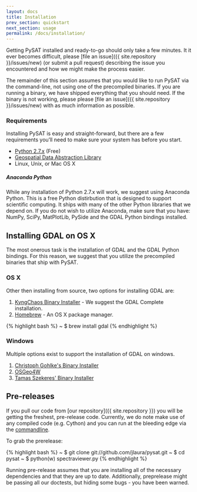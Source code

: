 ```yaml
---
layout: docs
title: Installation
prev_section: quickstart
next_section: usage
permalink: /docs/installation/
---
```


Getting PySAT installed and ready-to-go should only take a few minutes.  It it ever becomes difficult, please [file an
issue]({{ site.repository }}/issues/new) (or submit a pull request)
describing the issue you encountered and how we might make the process easier.

The remainder of this section assumes that you would like to run PySAT via the command-line, not using one of the precompiled binaries.   If you are running a binary, we have shipped everything that you should need.  If the binary is not working, please  please [file an issue]({{ site.repository }}/issues/new) with as much information as possible.

### Requirements

Installing PySAT is easy and straight-forward, but there are a few requirements
you’ll need to make sure your system has before you start.

- [Python 2.7.x](https://store.continuum.io/cshop/anaconda/) (Free)
- [Geospatial Data Abstraction Library](http://www.gdal.org)
- Linux, Unix, or Mac OS X

<div class="note info">
  <h5>Anaconda Python</h5>
  <p>
   While any installation of Python 2.7.x will work, we suggest using Anaconda Python.  This is a free Python distirbution that is designed to support scientific computing.  It ships with many of the other Python libraries that we depend on.  If you do not wish to utilize Anaconda, make sure that you have: NumPy, SciPy, MatPlotLib, PySide and the GDAL Python bindings installed.
  </p>
</div>

## Installing GDAL on OS X

The most onerous task is the installation of GDAL and the GDAL Python bindings.  For this reason, we suggest that you utilize the precompiled binaries that ship with PySAT.

### OS X

Other then installing from source, two options for installing GDAL are:

1. [KyngChaos Binary Installer](http://www.kyngchaos.com/software/frameworks) - We suggest the GDAL Complete installation.
2. [Homebrew](http://brew.sh) - An OS X package manager.

{% highlight bash %}
~ $ brew install gdal
{% endhighlight %}


### Windows
Multiple options exist to support the installation of GDAL on windows.

1. [Christoph Gohlke's Binary Installer](http://www.lfd.uci.edu/~gohlke/pythonlibs/#gdal)
2. [OSGeo4W](https://trac.osgeo.org/osgeo4w/)
3. [Tamas Szekeres' Binary Installer](http://www.gisinternals.com/sdk/)

## Pre-releases

If you pull our code from [our repository]({{ site.repository }}) you will be getting the freshest, pre-release code.  Currently, we do note make use of any compiled code (e.g. Cython) and you can run at the bleeding edge via the [commandline](../quickstart).

To grab the prerelease:

{% highlight bash %}
~ $ git clone git://github.com/jlaura/pysat.git
~ $ cd pysat
~ $ python(w) spectraviewer.py
{% endhighlight %}



Running pre-release assumes that you are installing all of the necessary dependencies and that they are up to date.  Additionally, preprelease might be passing all our doctests, but hiding some bugs - you have been warned.  

